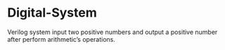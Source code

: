 # Digital-System
Verilog system input two positive numbers and output a positive number after perform arithmetic’s operations.

